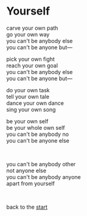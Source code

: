 # Yourself

carve your own path\
go your own way\
you can't be anybody else\
you can't be anyone but—

pick your own fight\
reach your own goal\
you can't be anybody else\
you can't be anyone but—

do your own task\
tell your own tale\
dance your own dance\
sing your own song

be your own self\
be your whole own self\
you can't be anybody no\
you can't be anyone else

<br>

you can't be anybody other\
not anyone else\
you can't be anybody anyone\
apart from yourself

<br>

back to the [start](/)
